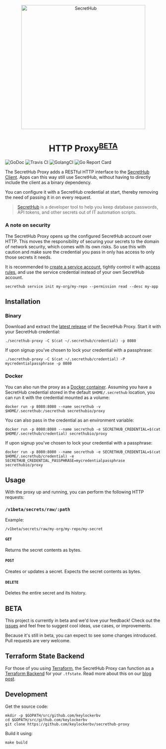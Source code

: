 <p align="center">
  <img src="https://secrethub.io/img/secrethub-logo.svg" alt="SecretHub" width="400px"/>
</p>
<h1 align="center">
  HTTP Proxy<sup><a href="#beta">BETA</a></sup>
</h1>

![GoDoc](http://img.shields.io/badge/godoc-reference-blue.svg)
![Travis CI](https://travis-ci.org/secrethub/secrethub-go.svg?branch=master)
![GolangCI](https://golangci.com/badges/github.com/secrethub/secrethub-go.svg)
![Go Report Card](https://goreportcard.com/badge/github.com/secrethub/secrethub-go)

The SecretHub Proxy adds a RESTful HTTP interface to the [SecretHub Client](https://). 
Apps can this way still use SecretHub, without having to directly include the client as a binary dependency.

You can configure it with a SecretHub credential at start, thereby removing the need of passing it in on every request. 

> [SecretHub](https://secrethub.io) is a developer tool to help you keep database passwords, API tokens, and other secrets out of IT automation scripts.

### A note on security

The SecretHub Proxy opens up the configured SecretHub account over HTTP. 
This moves the responsibility of securing your secrets to the domain of network security, which comes with its own risks. 
So use this with caution and make sure the credential you pass in only has access to only those secrets it needs. 

It is recommended to [create a service account](https://secrethub.io/docs/reference/service-command/), tightly control it with [access rules](https://secrethub.io/docs/reference/acl-command/), and use the service credential instead of your own SecretHub account.

```
secrethub service init my-org/my-repo --permission read --desc my-app
```

## Installation

### Binary

Download and extract the [latest release](https://github.com/keylockerbv/secrethub-proxy/releases/latest) of the SecretHub Proxy. Start it with your SecretHub credential:

```
./secrethub-proxy -C $(cat ~/.secrethub/credential) -p 8080
```

If upon signup you've chosen to lock your credential with a passphrase:

```
./secrethub-proxy -C $(cat ~/.secrethub/credential) -P mycredentialpassphrase -p 8080
```

### Docker

You can also run the proxy as a [Docker container](https://hub.docker.com/r/secrethubio/proxy). 
Assuming you have a SecretHub credential stored in the default `$HOME/.secrethub` location, you can run it with the credential mounted as a volume:

```
docker run -p 8080:8080 --name secrethub -v $HOME/.secrethub:/secrethub secrethubio/proxy
```

You can also pass in the credential as an environment variable:

```
docker run -p 8080:8080 --name secrethub -e SECRETHUB_CREDENTIAL=$(cat $HOME/.secrethub/credential) secrethubio/proxy
```

If upon signup you've chosen to lock your credential with a passphrase:

```
docker run -p 8080:8080 --name secrethub -e SECRETHUB_CREDENTIAL=$(cat $HOME/.secrethub/credential) -e SECRETHUB_CREDENTIAL_PASSPHRASE=mycredentialpassphrase secrethubio/proxy
```

## Usage

With the proxy up and running, you can perform the following HTTP requests:

### `/v1beta/secrets/raw/:path`

Example:

```
/v1beta/secrets/raw/my-org/my-repo/my-secret
```

#### `GET`

Returns the secret contents as bytes.

#### `POST`

Creates or updates a secret. Expects the secret contents as bytes.

#### `DELETE`

Deletes the entire secret and its history.

## BETA

This project is currently in beta and we'd love your feedback! Check out the [issues](https://github.com/keylockerbv/secrethub-proxy/issues) and feel free to suggest cool ideas, use cases, or improvements. 

Because it's still in beta, you can expect to see some changes introduced. Pull requests are very welcome.

## Terraform State Backend

For those of you using [Terraform](https://www.terraform.io), the SecretHub Proxy can function as a [Terraform Backend](https://www.terraform.io/docs/backends/index.html) for your `.tfstate`. 
Read more about this on our [blog post]().

## Development

Get the source code:

```
mkdir -p $GOPATH/src/github.com/keylockerbv
cd $GOPATH/src/github.com/keylockerbv
git clone https://github.com/keylockerbv/secrethub-proxy
```

Build it using:

```
make build
```
